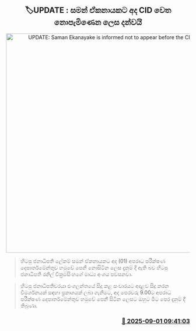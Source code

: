 <p align='center'><b><h2 align='center' title='UPDATE: Saman Ekanayake is informed not to appear before the CID today'>🏷UPDATE : සමන් ඒකනායකට අද CID වෙත නොපැමිණෙන ලෙස දන්වයි</h2></b></p>
<p align='center'><img src='https://helakuru.sgp1.cdn.digitaloceanspaces.com/esana/images/lib/cid[1].jpg' width='600' alt='UPDATE: Saman Ekanayake is informed not to appear before the CID today'></p>

> හිටපු ජනාධිපති ලේකම් සමන් ඒකනායකට අද (01) අපරාධ පරීක්ෂණ දෙපාර්තමේන්තුව හමුවේ පෙනී නොසිටින ලෙස දැනුම් දී ඇති බව හිටපු ජනාධිපති රනිල් වික්‍රමසිංහගේ මාධ්‍ය අංශය පවසනවා.

> හිටපු ජනාධිපතිවරයා එංගලන්තයේ සිදු කළ සංචාරයට අදාළව සිදු කරන විමර්ශනයක් සඳහා ප්‍රකාශයක් ලබා ගැනීමට, අද පෙරවරු 9.00ට අපරාධ පරීක්ෂණ දෙපාර්තමේන්තුව හමුවේ පෙනී සිටින ලෙසට ඔහුට මීට පෙර දැනුම් දී තිබුණා.



<h3 align='right'><a href='https://www.helakuru.lk/esana/p/113235/'>📅 2025-09-01 09:41:03</a></h3>
